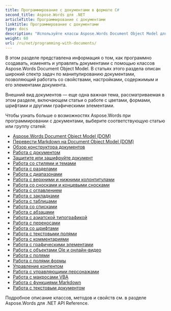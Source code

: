 ```yaml
---
title: Программирование с документами в формате C#
second_title: Aspose.Words для .NET
articleTitle: Программирование с документами
linktitle: Программирование с документами
type: docs
description: "Используйте классы Aspose.Words Document Object Model для программного создания, изменения и управления документами .NET с использованием C#. Работайте со свойствами, настройками и содержимым документа, а также с внешним видом документа посредством управления цветами, формами, шрифтами и другой графикой."
weight: 60
url: /ru/net/programming-with-documents/
---
```


В этом разделе представлена информация о том, как программно создавать, изменять и управлять документами с помощью классов Aspose.Words Document Object Model. В статьях этого раздела описан широкий спектр задач по манипулированию документами, позволяющий работать со свойствами, настройками, содержимым и его элементами документа.

Внешний вид документов — еще одна важная тема, рассматриваемая в этом разделе, включающем статьи о работе с цветами, формами, шрифтами и другими графическими элементами.

Чтобы узнать больше о возможностях Aspose.Words при программировании с документами, выберите соответствующую статью или группу статей:

- [Aspose.Words Document Object Model (DOM)](/words/ru/net/aspose-words-document-object-model/)
- [Перевести Markdown на Document Object Model (DOM)](/words/ru/net/translate-markdown-to-document-object-model/)
- [Обзор конструктора документов](/words/ru/net/document-builder-overview/)
- [Работа с документом](/words/ru/net/working-with-document/)
- [Защитите или зашифруйте документ](/words/ru/net/protect-or-encrypt-a-document/)
- [Работа со стилями и темами](/words/ru/net/working-with-styles-and-themes/)
- [Работа с разделами](/words/ru/net/working-with-sections/)
- [Работа с диапазонами](/words/ru/net/working-with-ranges/)
- [Работа с верхними и нижними колонтитулами](/words/ru/net/working-with-headers-and-footers/)
- [Работа со сносками и концевыми сносками](/words/ru/net/working-with-footnote-and-endnote/)
- [Работа с оглавлением](/words/ru/net/working-with-table-of-contents/)
- [Работа с закладками](/words/ru/net/working-with-bookmarks/)
- [Работа с таблицами](/words/ru/net/working-with-tables/)
- [Работа со списками](/words/ru/net/working-with-lists/)
- [Работа с абзацами](/words/ru/net/working-with-paragraphs/)
- [Работа с азиатской типографикой](/words/ru/net/working-with-asian-typography/)
- [Работа с переносами](/words/ru/net/working-with-hyphenation/)
- [Работа со шрифтами](/words/ru/net/working-with-fonts/)
- [Работа с текстовыми полями](/words/ru/net/working-with-textboxes/)
- [Работа с комментариями](/words/ru/net/working-with-comments/)
- [Работа с графическими элементами](/words/net/working-with-graphic-elements/)
- [Работа с объектами Ole и онлайн-видео](/words/net/working-with-ole-objects-and-online-video/)
- [Работа с полями](/words/ru/net/working-with-fields/)
- [Работа с полями формы](/words/ru/net/working-with-form-fields/)
- [Управление контентом](/words/net/contents-management/)
- [Работа с управляющими персонажами](/words/ru/net/working-with-control-characters/)
- [Работа с макросами VBA](/words/ru/net/working-with-vba-macros/)
- [Работа с функциями Markdown](/words/ru/net/working-with-markdown-features/)
- [Работа с текстовым документом](/words/net/work-with-text-document/)

Подробное описание классов, методов и свойств см. в разделе Aspose.Words для .NET API Reference.